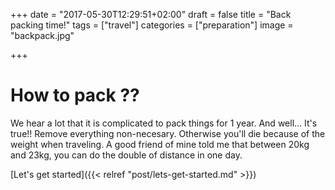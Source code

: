 +++
date = "2017-05-30T12:29:51+02:00"
draft = false
title = "Back packing time!"
tags = ["travel"]
categories = ["preparation"]
image = "backpack.jpg"

+++

# How to pack ??

We hear a lot that it is complicated to pack things for 1 year. And well... It's true!! Remove everything non-necesary. Otherwise you'll die because of the weight when traveling. A good friend of mine told me that between 20kg and 23kg, you can do the double of distance in one day.  

[Let's get started]({{< relref "post/lets-get-started.md" >}})
